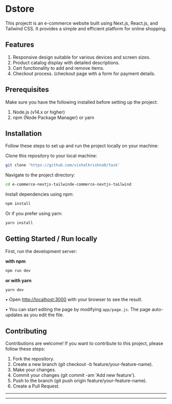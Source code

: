 # Dstore

This projectt is an e-commerce website built using Next.js, React.js, and Tailwind CSS. It provides a simple and efficient platform for online shopping.


## Features
1. Responsive design suitable for various devices and screen sizes.
2. Product catalog display with detailed descriptions.
3. Cart functionality to add and remove items.
4. Checkout process. (checkout page with a form for payment details.


## Prerequisites
Make sure you have the following installed before setting up the project:

1. Node.js (v14.x or higher)
2. npm (Node Package Manager) or yarn

## Installation
Follow these steps to set up and run the project locally on your machine:

Clone this repository to your local machine:

```bash
git clone 'https://github.com/vishalkrishna8/task'
```

Navigate to the project directory:

```bash
cd e-commerce-nextjs-tailwinde-commerce-nextjs-tailwind
```
Install dependencies using npm:

```bash
npm install
```
Or if you prefer using yarn:

```bash
yarn install
```

## Getting Started / Run locally

First, run the development server:

**with npm**
```bash
npm run dev
```

**or with yarn**
```bash
yarn dev
```

• Open [http://localhost:3000](http://localhost:3000) with your browser to see the result.

• You can start editing the page by modifying `app/page.js`. The page auto-updates as you edit the file.


## Contributing

Contributions are welcome! If you want to contribute to this project, please follow these steps:

1. Fork the repository.
2. Create a new branch (git checkout -b feature/your-feature-name).
3. Make your changes.
4. Commit your changes (git commit -am 'Add new feature').
5. Push to the branch (git push origin feature/your-feature-name).
6. Create a Pull Request.
-----
-----  
